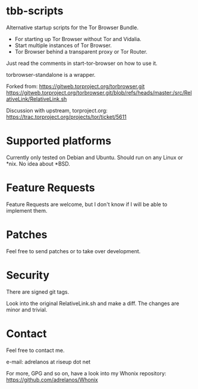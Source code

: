 tbb-scripts
===========

Alternative startup scripts for the Tor Browser Bundle.
- For starting up Tor Browser without Tor and Vidalia.
- Start multiple instances of Tor Browser.
- Tor Browser behind a transparent proxy or Tor Router.

Just read the comments in start-tor-browser on how to
use it.

torbrowser-standalone is a wrapper.

Forked from:
https://gitweb.torproject.org/torbrowser.git
https://gitweb.torproject.org/torbrowser.git/blob/refs/heads/master:/src/RelativeLink/RelativeLink.sh

Discussion with upstream, torproject.org:
https://trac.torproject.org/projects/tor/ticket/5611

Supported platforms
===========

Currently only tested on Debian and Ubuntu. Should run on any Linux or *nix. No idea about *BSD.

Feature Requests
===========

Feature Requests are welcome, but I don't know if I will be able to implement them.

Patches
===========

Feel free to send patches or to take over development.

Security
===========

There are signed git tags.

Look into the original RelativeLink.sh and make a diff. The changes are minor and trivial.

Contact
===========

Feel free to contact me.

e-mail: adrelanos at riseup dot net

For more, GPG and so on, have a look into my Whonix repository:
https://github.com/adrelanos/Whonix